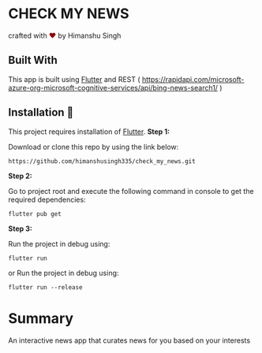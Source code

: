 # CHECK MY NEWS

<p align="left">
crafted with <span style="color: #8b0000;">&hearts;</span> by Himanshu Singh
</p>

## Built With

This app is built using [Flutter](https://flutter.dev/) and REST ( https://rapidapi.com/microsoft-azure-org-microsoft-cognitive-services/api/bing-news-search1/ )
## Installation 🔧

This project requires installation of [Flutter](https://flutter.dev/).
**Step 1:**

Download or clone this repo by using the link below:

```
https://github.com/himanshusingh335/check_my_news.git
```

**Step 2:**

Go to project root and execute the following command in console to get the required dependencies: 

```
flutter pub get 
```

**Step 3:**

Run the project in debug using:

```
flutter run
```

or Run the project in debug using:
```
flutter run --release
```

# Summary

An interactive news app that curates news for you based on your interests
